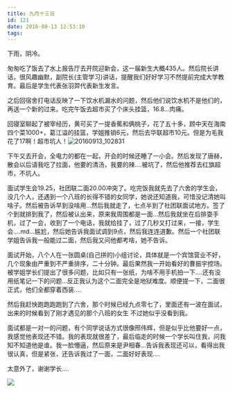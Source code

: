 ```yaml
---
title: 九月十三日
id: 121
date: 2016-09-13 12:53:10
tags:
---
```


下雨，阴冷。

匆匆吃了饭去了水上报告厅去开院迎新会，这一届新生大概435人。然后院长讲话，很风趣幽默，副院长(主管学习)讲话，提醒我们好好学习不然提前完成大学教育。最后是学生代表张羽羿代表新生发言。

之后回宿舍打电话反映了一下饮水机漏水的问题，然后他们说饮水机不是他们的，再送一个新的过来。吃完午饭去超市买了个床头挂篮，16.8...肉痛。

回寝室聊起了被宰经历，黄可买了一提香蕉和俩桃子，花了五十多，顾中天在海南四个菜1000+，葛江溢的挂篮，学姐推销6元，然后去华联超市10元。但是为毛我花了17啊！超市坑人！![20160913_102831](http://om929mifs.bkt.clouddn.com/2016/09/20160913_102831.jpg)

下午又去开会，全电力的都在一起，开会的时候还睡了一小会。然后发现了唐赫，散会以后请我吃了拉面，他要的清汤，我要的辣....被坑了，然后他推荐去红旗超市，不坑人。

面试学生会19.25，社团联二面20.00冲突了。吃完饭我就先去了六舍的学生会，没几个人，还遇到一个八班的长得不错的女同学，她说还知道我，可惜没记清她叫啥子。然后被告诉早到没啥用...然后我就走了，七点半到了社团联面试地方。签了个到就排到我了，然后被认出来，原来我周围都是一面...然后我就坐在后排耍手机，过了一会，收到了一个电话，我就给挂了，过了几秒又打过来，一接，学生会....md...尴尬，然后她告诉我面试调到9点，然后我连连道歉。然后一个社团联学姐告诉我一般能过二面，然后我又问他都考啥，她不告诉。

面试开始，八个人在一张圆桌(自己拼的)小组讨论，具体就是一个宾馆营业不好，几个现象由严重到不严重排序，二十分钟。最后果然我一开始看好的曹振宇控场。被学姐学长们提出了很多问题，比如只有一张纸，为啥不用手机拍一下....还有没用纸笔记一下的问题...反正我认为这个二面完全是地狱难度。顺便提一下，二面很正式，他们全都穿着西装....

然后我赶快跑跑跑跑到了六舍，那个时候已经九点零七了，里面还有一波在面试，出来的时候看到了刚才遇见的那个八班的女生 不过她似乎没看到我。

面试都是一对一的问题，有个同学说话方式很像邢伟辉，但是似乎比他要好一点，我感觉他表现还不错。我的表现就很差了，最后临走的时候一个学长叫住我，问我知不知道他是谁。我一脸懵逼，然后原来是尹相春...告诉我表现还可以，看得出我很认真，但是紧张，还告诉我过了一面，二面好好表现....

太意外了，谢谢学长....

![](http://eremite-1252628011.cossh.myqcloud.com/wp-content/uploads/2016/09/5584765920160904205700069_440.jpg)